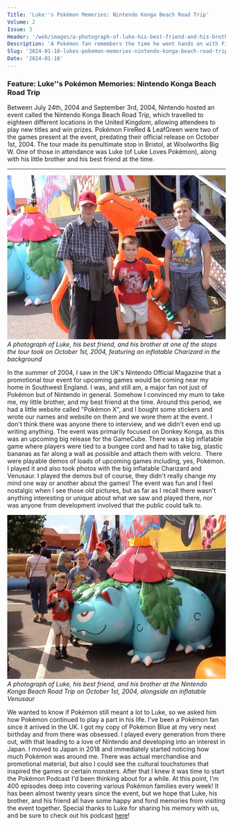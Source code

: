 ```yaml
---
Title: 'Luke''s Pokémon Memories: Nintendo Konga Beach Road Trip'
Volume: 2
Issue: 3
Header: '/web/images/a-photograph-of-luke-his-best-friend-and-his-brother-at-one-of-the-stops-the-tour-took-on-october-1s.jpeg'
Description: 'A Pokémon fan remembers the time he went hands on with FireRed & Leaf Green prior to official launch. We also have the latest Pokémon news, and more from the Johto Times mailbag'
Slug: '2024-01-18-lukes-pokemon-memories-nintendo-konga-beach-road-trip'
Date: '2024-01-18'
---
```

### Feature: Luke''s Pokémon Memories: Nintendo Konga Beach Road Trip
Between July 24th, 2004 and September 3rd, 2004, Nintendo hosted an event called the Nintendo Konga Beach Road Trip, which travelled to eighteen different locations in the United Kingdom, allowing attendees to play new titles and win prizes. Pokémon FireRed & LeafGreen were two of the games present at the event, predating their official release on October 1st, 2004. The tour made its penultimate stop in Bristol, at Woolworths Big W. One of those in attendance was Luke (of Luke Loves Pokémon), along with his little brother and his best friend at the time.
* * *

[![A photograph of Luke, his best friend, and his brother at one of the stops the tour took on October 1st, 2004, featuring an inflatable Charizard in the background](/web/images/a-photograph-of-luke-his-best-friend-and-his-brother-at-one-of-the-stops-the-tour-took-on-october-1s.jpeg)](/web/images/a-photograph-of-luke-his-best-friend-and-his-brother-at-one-of-the-stops-the-tour-took-on-october-1s.jpeg)*A photograph of Luke, his best friend, and his brother at one of the stops the tour took on October 1st, 2004, featuring an inflatable Charizard in the background*

In the summer of 2004, I saw in the UK's Nintendo Official Magazine that a promotional tour event for upcoming games would be coming near my home in Southwest England. I was, and still am, a major fan not just of Pokémon but of Nintendo in general.
Somehow I convinced my mum to take me, my little brother, and my best friend at the time. Around this period, we had a little website called "Pokémon X", and I bought some stickers and wrote our names and website on them and we wore them at the event. I don't think there was anyone there to interview, and we didn't even end up writing anything.
The event was primarily focused on Donkey Konga, as this was an upcoming big release for the GameCube. There was a big inflatable game where players were tied to a bungee cord and had to take big, plastic bananas as far along a wall as possible and attach them with velcro. 
There were playable demos of loads of upcoming games including, yes, Pokémon. I played it and also took photos with the big inflatable Charizard and Venusaur. I played the demos but of course, they didn't really change my mind one way or another about the games!
The event was fun and I feel nostalgic when I see those old pictures, but as far as I recall there wasn't anything interesting or unique about what we saw and played there, nor was anyone from development involved that the public could talk to.

[![A photograph of Luke, his best friend, and his brother at the Nintendo Konga Beach Road Trip on October 1st, 2004, alongside an inflatable Venusaur](/web/images/a-photograph-of-luke-his-best-friend-and-his-brother-at-the-nintendo-konga-beach-road-trip-on-octobe.jpeg)](/web/images/a-photograph-of-luke-his-best-friend-and-his-brother-at-the-nintendo-konga-beach-road-trip-on-octobe.jpeg)*A photograph of Luke, his best friend, and his brother at the Nintendo Konga Beach Road Trip on October 1st, 2004, alongside an inflatable Venusaur*

We wanted to know if Pokémon still meant a lot to Luke, so we asked him how Pokémon continued to play a part in his life.
I've been a Pokémon fan since it arrived in the UK. I got my copy of Pokémon Blue at my very next birthday and from there was obsessed. I played every generation from there out, with that leading to a love of Nintendo and developing into an interest in Japan.
I moved to Japan in 2018 and immediately started noticing how much Pokémon was around me. There was actual merchandise and promotional material, but also I could see the cultural touchstones that inspired the games or certain monsters.
After that I knew it was time to start the Pokémon Podcast I'd been thinking about for a while. At this point, I'm 400 episodes deep into covering various Pokémon families every week!
It has been almost twenty years since the event, but we hope that Luke, his brother, and his friend all have some happy and fond memories from visiting the event together. Special thanks to Luke for sharing his memory with us, and be sure to check out his podcast [here](https://podcasts.apple.com/us/podcast/luke-loves-pok%C3%A9mon/id1410295368)!